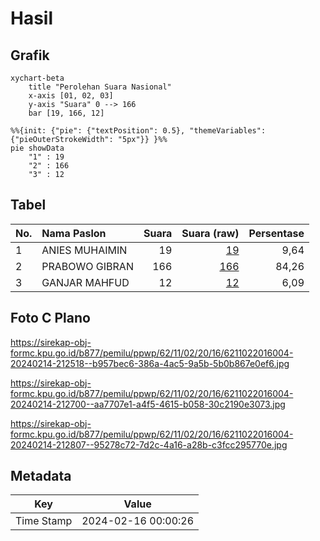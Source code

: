 # Hasil

## Grafik

```mermaid
xychart-beta
    title "Perolehan Suara Nasional"
    x-axis [01, 02, 03]
    y-axis "Suara" 0 --> 166
    bar [19, 166, 12]
```

```mermaid
%%{init: {"pie": {"textPosition": 0.5}, "themeVariables": {"pieOuterStrokeWidth": "5px"}} }%%
pie showData
    "1" : 19
    "2" : 166
    "3" : 12
```

## Tabel

| No. | Nama Paslon    | Suara | Suara (raw) | Persentase |
|:--- |:-------------- | -----:| -----------:| ----------:|
| 1   | ANIES MUHAIMIN | 19    | [19][p-1]   | 9,64       |
| 2   | PRABOWO GIBRAN | 166   | [166][p-2]  | 84,26      |
| 3   | GANJAR MAHFUD  | 12    | [12][p-3]   | 6,09       |


[p-1]: https://github.com/gigit-pemilu/pemilu-2024/blob/main/pilpres/hitung-suara/sub/62-kalimantan-tengah/sub/11-pulang-pisau/sub/02-kahayan-kuala/sub/2016-bahaur-hulu-permai/sub/004-tps/sub/paslon-1.txt
[p-2]: https://github.com/gigit-pemilu/pemilu-2024/blob/main/pilpres/hitung-suara/sub/62-kalimantan-tengah/sub/11-pulang-pisau/sub/02-kahayan-kuala/sub/2016-bahaur-hulu-permai/sub/004-tps/sub/paslon-2.txt
[p-3]: https://github.com/gigit-pemilu/pemilu-2024/blob/main/pilpres/hitung-suara/sub/62-kalimantan-tengah/sub/11-pulang-pisau/sub/02-kahayan-kuala/sub/2016-bahaur-hulu-permai/sub/004-tps/sub/paslon-3.txt

## Foto C Plano

https://sirekap-obj-formc.kpu.go.id/b877/pemilu/ppwp/62/11/02/20/16/6211022016004-20240214-212518--b957bec6-386a-4ac5-9a5b-5b0b867e0ef6.jpg

https://sirekap-obj-formc.kpu.go.id/b877/pemilu/ppwp/62/11/02/20/16/6211022016004-20240214-212700--aa7707e1-a4f5-4615-b058-30c2190e3073.jpg

https://sirekap-obj-formc.kpu.go.id/b877/pemilu/ppwp/62/11/02/20/16/6211022016004-20240214-212807--95278c72-7d2c-4a16-a28b-c3fcc295770e.jpg


## Metadata

| Key        | Value               |
| ---------- | ------------------- |
| Time Stamp | 2024-02-16 00:00:26 |



